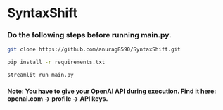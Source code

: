 # SyntaxShift

### Do the following steps before running main.py.

```bash
git clone https://github.com/anurag8590/SyntaxShift.git
```
```bash
pip install -r requirements.txt
```
```bash
streamlit run main.py
```

#### Note: You have to give your OpenAI API during execution. Find it here: openai.com -> profile -> API keys.

